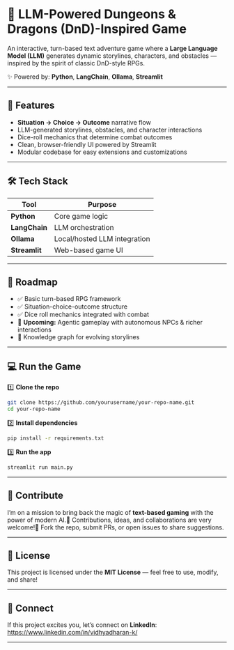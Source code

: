 
# 🎲 LLM-Powered Dungeons & Dragons (DnD)-Inspired Game

An interactive, turn-based text adventure game where a **Large Language Model (LLM)** generates dynamic storylines, characters, and obstacles — inspired by the spirit of classic DnD-style RPGs.

✨ Powered by: **Python**, **LangChain**, **Ollama**, **Streamlit**

---

## 🚀 Features

- **Situation → Choice → Outcome** narrative flow
- LLM-generated storylines, obstacles, and character interactions
- Dice-roll mechanics that determine combat outcomes
- Clean, browser-friendly UI powered by Streamlit
- Modular codebase for easy extensions and customizations

---

## 🛠️ Tech Stack

| Tool          | Purpose                      |
| ------------- | ---------------------------- |
| **Python**    | Core game logic              |
| **LangChain** | LLM orchestration            |
| **Ollama**    | Local/hosted LLM integration |
| **Streamlit** | Web-based game UI            |

---

## 🎯 Roadmap

- ✅ Basic turn-based RPG framework
- ✅ Situation-choice-outcome structure
- ✅ Dice roll mechanics integrated with combat
- 🔄 **Upcoming:** Agentic gameplay with autonomous NPCs & richer interactions
- 🔄 Knowledge graph for evolving storylines

---

## 💻 Run the Game

1️⃣ **Clone the repo**

```bash
git clone https://github.com/yourusername/your-repo-name.git
cd your-repo-name
```

2️⃣ **Install dependencies**

```bash
pip install -r requirements.txt
```

3️⃣ **Run the app**

```bash
streamlit run main.py
```

---

## 🤝 Contribute

I’m on a mission to bring back the magic of **text-based gaming** with the power of modern AI.🔹 Contributions, ideas, and collaborations are very welcome!🔹 Fork the repo, submit PRs, or open issues to share suggestions.

---

## 📌 License

This project is licensed under the **MIT License** — feel free to use, modify, and share!

---

## 🌟 Connect

If this project excites you, let’s connect on **LinkedIn**: https://www.linkedin.com/in/vidhyadharan-k/

---

